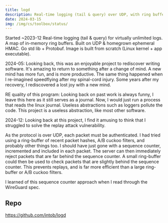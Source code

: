 ```yaml
---
title: logd
description: Real-time logging (tail & query) over UDP, with ring buffers.
date: 2024-03-15
img: /img/cs/toolbox/status/
---
```

Started ~2023-12
Real-time logging (tail & query) for virtually unlimited logs. A map of in-memory ring buffers. Built on UDP & homegrown ephemeral HMAC. Go std lib + Protobuf. Image is built from scratch (Linux kernel + app executable).

2024-05:
Looking back, this was an enjoyable project to rediscover writing software. It's amazing to return to something after a change of mind. A new mind has more fun, and is more productive. The same thing happened when I re-imagined speedflying after my spinal-cord injury. Some years after my recovery, I rediscovered a lost joy with a new mind.

RE quality of this program: Looking back on past work is always funny, I leave this here as it still serves as a journal. Now, I would just run a process that reads the linux journal. Useless abstractions such as loggers pollute the code. This project is a useless abstraction, like most other software.

2024-12:
Looking back at this project, I find it amusing to think that I struggled to solve the replay attack vulnerability.

As the protocol is over UDP, each packet must be authenticated. I had tried using a ring-buffer of recent packet hashes, A/B cuckoo filters, and probably other things too. I should have just gone with a sequence counter, incremented and included in each packet. The server can then immediately reject packets that are far behind the sequence counter. A small ring-buffer could then be used to check packets that are slightly behind the sequence counter. This prevents replays, and is far more efficient than a large ring-buffer or A/B cuckoo filters.

I learned of this sequence counter approach when I read through the WireGuard spec.

## Repo
https://github.com/intob/logd
